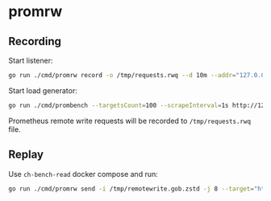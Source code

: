 # promrw

## Recording

Start listener:
```bash
go run ./cmd/promrw record -o /tmp/requests.rwq --d 10m --addr="127.0.0.1:8080"
```

Start load generator:
```bash
go run ./cmd/prombench --targetsCount=100 --scrapeInterval=1s http://127.0.0.1:8080
```

Prometheus remote write requests will be recorded to `/tmp/requests.rwq` file.

## Replay

Use `ch-bench-read` docker compose and run:

```bash
go run ./cmd/promrw send -i /tmp/remotewrite.gob.zstd -j 8 --target="http://127.0.0.1:19291"
```
